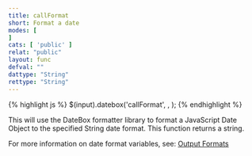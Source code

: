 ```yaml
---
title: callFormat
short: Format a date
modes: [
]
cats: [ 'public' ]
relat: "public"
layout: func
defval: ""
dattype: "String"
rettype: "String"
---
```


{% highlight js %}
$(input).datebox('callFormat', <String format>, <Date Object>);
{% endhighlight %}

This will use the DateBox formatter library to format a JavaScript Date Object to
the specified String date format. This function returns a string.

For more information on date format variables, see: [Output Formats]({{site.basesite}}doc/3-3-output/)
